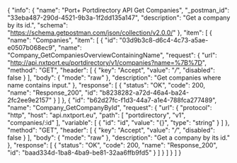 {
  "info": {
    "name": "Port+ Portdirectory API Get Companies",
    "_postman_id": "33eba487-290d-4521-9b3a-1f2dd135a147",
    "description": "Get a company by its id.",
    "schema": "https://schema.getpostman.com/json/collection/v2.0.0/"
  },
  "item": [
    {
      "name": "Companies",
      "item": [
        {
          "id": "03d9b3c8-d6c4-4c73-a5ae-e0507b068ec9",
          "name": "Company_GetCompaniesOverviewContainingName",
          "request": {
            "url": "http://api.nxtport.eu/portdirectory/v1/companies?name=%7B%7D",
            "method": "GET",
            "header": [
              {
                "key": "Accept",
                "value": "*/*",
                "disabled": false
              }
            ],
            "body": {
              "mode": "raw"
            },
            "description": "Get companies where name contains input."
          },
          "response": [
            {
              "status": "OK",
              "code": 200,
              "name": "Response_200",
              "id": "b8238282-a72d-46a4-ba24-2fc2ee9e2157"
            }
          ]
        },
        {
          "id": "b62d27fc-f1d3-44a7-a1e4-788fca277489",
          "name": "Company_GetCompanyById",
          "request": {
            "url": {
              "protocol": "http",
              "host": "api.nxtport.eu",
              "path": [
                "portdirectory",
                "v1",
                "companies/:id"
              ],
              "variable": [
                {
                  "id": "id",
                  "value": "{}",
                  "type": "string"
                }
              ]
            },
            "method": "GET",
            "header": [
              {
                "key": "Accept",
                "value": "*/*",
                "disabled": false
              }
            ],
            "body": {
              "mode": "raw"
            },
            "description": "Get a company by its id."
          },
          "response": [
            {
              "status": "OK",
              "code": 200,
              "name": "Response_200",
              "id": "baad334d-1ba8-4ba9-be81-32aa6ffb9fd5"
            }
          ]
        }
      ]
    }
  ]
}